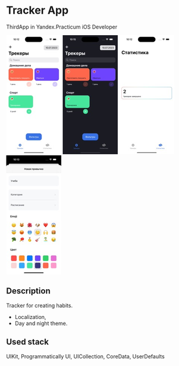 # Tracker App
ThirdApp in Yandex.Practicum iOS Developer

![TreckersScreenDay](https://github.com/AndreiFerradesign/Tracker/blob/main/Tracker_1.jpeg)
![TreckersScreenDark](https://github.com/AndreiFerradesign/Tracker/blob/main/Tracker_4.jpeg)
![StatisticsScreen](https://github.com/AndreiFerradesign/Tracker/blob/main/Tracker_2.jpeg)
![CreateHabitScreen](https://github.com/AndreiFerradesign/Tracker/blob/main/Tracker_3.jpeg)

## Description

Tracker for creating habits.

- Localization,
- Day and night theme.

## Used stack

UIKit, Programmatically UI, UICollection, CoreData, UserDefaults 
